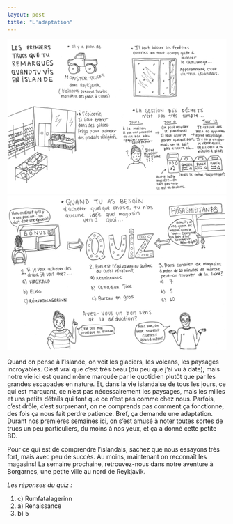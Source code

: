 ```yaml
---
layout: post
title: "L'adaptation"
---
```


<img src="/images/2019-02-08/les-trucs-que-tu-remarques-1.jpg">
<img src="/images/2019-02-08/les-trucs-que-tu-remarques-2.jpg">

Quand on pense à l’Islande, on voit les glaciers, les volcans, les paysages incroyables. C’est vrai que c’est très beau (du peu que j’ai vu à date), mais notre vie ici est quand même marquée par le quotidien plutôt que par les grandes escapades en nature. Et, dans la vie islandaise de tous les jours, ce qui est marquant, ce n’est pas nécessairement les paysages, mais les milles et uns petits détails qui font que ce n’est pas comme chez nous. Parfois, c’est drôle, c’est surprenant, on ne comprends pas comment ça fonctionne, des fois ça nous fait perdre patience. Bref, ça demande une adaptation. Durant nos premières semaines ici, on s’est amusé à noter toutes sortes de trucs un peu particuliers, du moins à nos yeux, et ça a donné cette petite BD.

Pour ce qui est de comprendre l’islandais, sachez que nous essayons très fort, mais avec peu de succès. Au moins, maintenant on reconnaît les magasins! La semaine prochaine, retrouvez-nous dans notre aventure à Borgarnes, une petite ville au nord de Reykjavik.

*Les réponses du quiz :*

1. c) Rumfatalagerinn
2. a) Renaissance
3. b) 5
